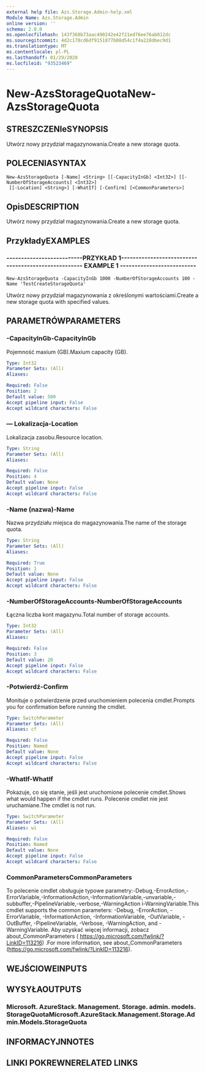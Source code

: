```yaml
---
external help file: Azs.Storage.Admin-help.xml
Module Name: Azs.Storage.Admin
online version: ''
schema: 2.0.0
ms.openlocfilehash: 143f368b73aac490242e42f21ed76ee76ab012dc
ms.sourcegitcommit: 4d2c178cd6df9151877b08d54c1f4a228dbec9d1
ms.translationtype: MT
ms.contentlocale: pl-PL
ms.lasthandoff: 01/29/2020
ms.locfileid: "93523469"
---
```

# <span data-ttu-id="08f8b-101">New-AzsStorageQuota</span><span class="sxs-lookup"><span data-stu-id="08f8b-101">New-AzsStorageQuota</span></span>

## <span data-ttu-id="08f8b-102">STRESZCZENIe</span><span class="sxs-lookup"><span data-stu-id="08f8b-102">SYNOPSIS</span></span>
<span data-ttu-id="08f8b-103">Utwórz nowy przydział magazynowania.</span><span class="sxs-lookup"><span data-stu-id="08f8b-103">Create a new storage quota.</span></span>

## <span data-ttu-id="08f8b-104">POLECENIA</span><span class="sxs-lookup"><span data-stu-id="08f8b-104">SYNTAX</span></span>

```
New-AzsStorageQuota [-Name] <String> [[-CapacityInGb] <Int32>] [[-NumberOfStorageAccounts] <Int32>]
 [[-Location] <String>] [-WhatIf] [-Confirm] [<CommonParameters>]
```

## <span data-ttu-id="08f8b-105">Opis</span><span class="sxs-lookup"><span data-stu-id="08f8b-105">DESCRIPTION</span></span>
<span data-ttu-id="08f8b-106">Utwórz nowy przydział magazynowania.</span><span class="sxs-lookup"><span data-stu-id="08f8b-106">Create a new storage quota.</span></span>

## <span data-ttu-id="08f8b-107">Przykłady</span><span class="sxs-lookup"><span data-stu-id="08f8b-107">EXAMPLES</span></span>

### <span data-ttu-id="08f8b-108">--------------------------PRZYKŁAD 1--------------------------</span><span class="sxs-lookup"><span data-stu-id="08f8b-108">-------------------------- EXAMPLE 1 --------------------------</span></span>
```
New-AzsStorageQuota -CapacityInGb 1000 -NumberOfStorageAccounts 100 -Name 'TestCreateStorageQuota'
```

<span data-ttu-id="08f8b-109">Utwórz nowy przydział magazynowania z określonymi wartościami.</span><span class="sxs-lookup"><span data-stu-id="08f8b-109">Create a new storage quota with specified values.</span></span>

## <span data-ttu-id="08f8b-110">PARAMETRÓW</span><span class="sxs-lookup"><span data-stu-id="08f8b-110">PARAMETERS</span></span>

### <span data-ttu-id="08f8b-111">-CapacityInGb</span><span class="sxs-lookup"><span data-stu-id="08f8b-111">-CapacityInGb</span></span>
<span data-ttu-id="08f8b-112">Pojemność maxium (GB).</span><span class="sxs-lookup"><span data-stu-id="08f8b-112">Maxium capacity (GB).</span></span>

```yaml
Type: Int32
Parameter Sets: (All)
Aliases: 

Required: False
Position: 2
Default value: 500
Accept pipeline input: False
Accept wildcard characters: False
```

### <span data-ttu-id="08f8b-113">— Lokalizacja</span><span class="sxs-lookup"><span data-stu-id="08f8b-113">-Location</span></span>
<span data-ttu-id="08f8b-114">Lokalizacja zasobu.</span><span class="sxs-lookup"><span data-stu-id="08f8b-114">Resource location.</span></span>

```yaml
Type: String
Parameter Sets: (All)
Aliases: 

Required: False
Position: 4
Default value: None
Accept pipeline input: False
Accept wildcard characters: False
```

### <span data-ttu-id="08f8b-115">-Name (nazwa)</span><span class="sxs-lookup"><span data-stu-id="08f8b-115">-Name</span></span>
<span data-ttu-id="08f8b-116">Nazwa przydziału miejsca do magazynowania.</span><span class="sxs-lookup"><span data-stu-id="08f8b-116">The name of the storage quota.</span></span>

```yaml
Type: String
Parameter Sets: (All)
Aliases: 

Required: True
Position: 1
Default value: None
Accept pipeline input: False
Accept wildcard characters: False
```

### <span data-ttu-id="08f8b-117">-NumberOfStorageAccounts</span><span class="sxs-lookup"><span data-stu-id="08f8b-117">-NumberOfStorageAccounts</span></span>
<span data-ttu-id="08f8b-118">Łączna liczba kont magazynu.</span><span class="sxs-lookup"><span data-stu-id="08f8b-118">Total number of storage accounts.</span></span>

```yaml
Type: Int32
Parameter Sets: (All)
Aliases: 

Required: False
Position: 3
Default value: 20
Accept pipeline input: False
Accept wildcard characters: False
```

### <span data-ttu-id="08f8b-119">-Potwierdź</span><span class="sxs-lookup"><span data-stu-id="08f8b-119">-Confirm</span></span>
<span data-ttu-id="08f8b-120">Monituje o potwierdzenie przed uruchomieniem polecenia cmdlet.</span><span class="sxs-lookup"><span data-stu-id="08f8b-120">Prompts you for confirmation before running the cmdlet.</span></span>

```yaml
Type: SwitchParameter
Parameter Sets: (All)
Aliases: cf

Required: False
Position: Named
Default value: None
Accept pipeline input: False
Accept wildcard characters: False
```

### <span data-ttu-id="08f8b-121">-WhatIf</span><span class="sxs-lookup"><span data-stu-id="08f8b-121">-WhatIf</span></span>
<span data-ttu-id="08f8b-122">Pokazuje, co się stanie, jeśli jest uruchomione polecenie cmdlet.</span><span class="sxs-lookup"><span data-stu-id="08f8b-122">Shows what would happen if the cmdlet runs.</span></span>
<span data-ttu-id="08f8b-123">Polecenie cmdlet nie jest uruchamiane.</span><span class="sxs-lookup"><span data-stu-id="08f8b-123">The cmdlet is not run.</span></span>

```yaml
Type: SwitchParameter
Parameter Sets: (All)
Aliases: wi

Required: False
Position: Named
Default value: None
Accept pipeline input: False
Accept wildcard characters: False
```

### <span data-ttu-id="08f8b-124">CommonParameters</span><span class="sxs-lookup"><span data-stu-id="08f8b-124">CommonParameters</span></span>
<span data-ttu-id="08f8b-125">To polecenie cmdlet obsługuje typowe parametry:-Debug,-ErrorAction,-ErrorVariable,-InformationAction,-InformationVariable,-unvariable,-subbuffer,-PipelineVariable,-verbose,-WarningAction i-WarningVariable.</span><span class="sxs-lookup"><span data-stu-id="08f8b-125">This cmdlet supports the common parameters: -Debug, -ErrorAction, -ErrorVariable, -InformationAction, -InformationVariable, -OutVariable, -OutBuffer, -PipelineVariable, -Verbose, -WarningAction, and -WarningVariable.</span></span> <span data-ttu-id="08f8b-126">Aby uzyskać więcej informacji, zobacz about_CommonParameters ( https://go.microsoft.com/fwlink/?LinkID=113216) .</span><span class="sxs-lookup"><span data-stu-id="08f8b-126">For more information, see about_CommonParameters (https://go.microsoft.com/fwlink/?LinkID=113216).</span></span>

## <span data-ttu-id="08f8b-127">WEJŚCIOWE</span><span class="sxs-lookup"><span data-stu-id="08f8b-127">INPUTS</span></span>

## <span data-ttu-id="08f8b-128">WYSYŁA</span><span class="sxs-lookup"><span data-stu-id="08f8b-128">OUTPUTS</span></span>

### <span data-ttu-id="08f8b-129">Microsoft. AzureStack. Management. Storage. admin. models. StorageQuota</span><span class="sxs-lookup"><span data-stu-id="08f8b-129">Microsoft.AzureStack.Management.Storage.Admin.Models.StorageQuota</span></span>

## <span data-ttu-id="08f8b-130">INFORMACYJN</span><span class="sxs-lookup"><span data-stu-id="08f8b-130">NOTES</span></span>

## <span data-ttu-id="08f8b-131">LINKI POKREWNE</span><span class="sxs-lookup"><span data-stu-id="08f8b-131">RELATED LINKS</span></span>

